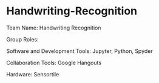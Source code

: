 # Handwriting-Recognition

Team Name: Handwriting Recognition

Group Roles:

Software and Development Tools: Jupyter, Python, Spyder

Collaboration Tools: Google Hangouts

Hardware: Sensortile


